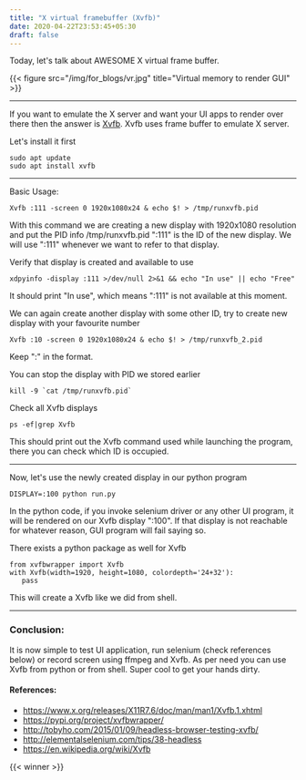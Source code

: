 ```yaml
---
title: "X virtual framebuffer (Xvfb)"
date: 2020-04-22T23:53:45+05:30
draft: false
---
```


Today, let's talk about AWESOME X virtual frame buffer.

{{< figure src="/img/for_blogs/vr.jpg" title="Virtual memory to render GUI" >}}

------

If you want to emulate the X server and want your UI apps to render over there then the answer is [Xvfb](https://www.x.org/releases/X11R7.6/doc/man/man1/Xvfb.1.xhtml).
Xvfb uses frame buffer to emulate X server.

Let's install it first
```
sudo apt update
sudo apt install xvfb
```
----
Basic Usage:
```
Xvfb :111 -screen 0 1920x1080x24 & echo $! > /tmp/runxvfb.pid
```
With this command we are creating a new display with 1920x1080 resolution and put the PID info /tmp/runxvfb.pid
":111" is the ID of the new display. We will use ":111" whenever we want to refer to that display.


Verify that display is created and available to use
```
xdpyinfo -display :111 >/dev/null 2>&1 && echo "In use" || echo "Free"
```
It should print "In use", which means ":111" is not available at this moment.

We can again create another display with some other ID, try to create new display with your favourite number

```
Xvfb :10 -screen 0 1920x1080x24 & echo $! > /tmp/runxvfb_2.pid
```
Keep ":" in the format.

You can stop the display with PID we stored earlier
```
kill -9 `cat /tmp/runxvfb.pid`
```

Check all Xvfb displays
```
ps -ef|grep Xvfb
```
This should print out the Xvfb command used while launching the program, there you can check which ID is occupied.

----

Now, let's use the newly created display in our python program
```
DISPLAY=:100 python run.py
```
In the python code, if you invoke selenium driver or any other UI program, it will be rendered on our Xvfb display ":100".
If that display is not reachable for whatever reason, GUI program will fail saying so.



There exists a python package as well for Xvfb

```
from xvfbwrapper import Xvfb
with Xvfb(width=1920, height=1080, colordepth='24+32'):
   pass
```

This will create a Xvfb like we did from shell.

----
### Conclusion:
It is now simple to test UI application, run selenium (check references below) or record screen using ffmpeg and Xvfb.
As per need you can use Xvfb from python or from shell. Super cool to get your hands dirty.


#### References:
- https://www.x.org/releases/X11R7.6/doc/man/man1/Xvfb.1.xhtml
- https://pypi.org/project/xvfbwrapper/
- http://tobyho.com/2015/01/09/headless-browser-testing-xvfb/
- http://elementalselenium.com/tips/38-headless
- https://en.wikipedia.org/wiki/Xvfb


{{< winner >}}